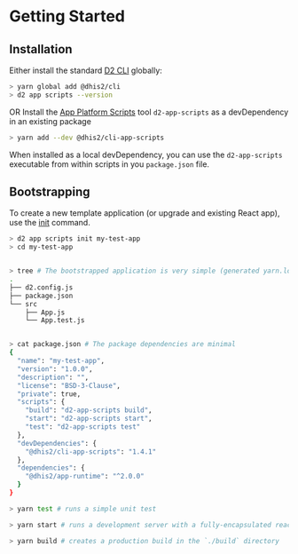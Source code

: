 # Getting Started

## Installation

Either install the standard [D2 CLI](https://github.com/dhis2/cli) globally:

```sh
> yarn global add @dhis2/cli
> d2 app scripts --version
```

OR Install the [App Platform Scripts](scripts) tool `d2-app-scripts` as a devDependency in an existing package

```sh
> yarn add --dev @dhis2/cli-app-scripts
```

When installed as a local devDependency, you can use the `d2-app-scripts` executable from within scripts in you `package.json` file.

## Bootstrapping

To create a new template application (or upgrade and existing React app), use the [init](scripts/init) command.

```sh
> d2 app scripts init my-test-app
> cd my-test-app


> tree # The bootstrapped application is very simple (generated yarn.lock, .d2, node_modules, and i18n directories omitted for brevity)
.
├── d2.config.js
├── package.json
└── src
    ├── App.js
    └── App.test.js


> cat package.json # The package dependencies are minimal
{
  "name": "my-test-app",
  "version": "1.0.0",
  "description": "",
  "license": "BSD-3-Clause",
  "private": true,
  "scripts": {
    "build": "d2-app-scripts build",
    "start": "d2-app-scripts start",
    "test": "d2-app-scripts test"
  },
  "devDependencies": {
    "@dhis2/cli-app-scripts": "1.4.1"
  },
  "dependencies": {
    "@dhis2/app-runtime": "^2.0.0"
  }
}

> yarn test # runs a simple unit test

> yarn start # runs a development server with a fully-encapsulated react application

> yarn build # creates a production build in the `./build` directory
```
